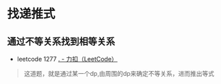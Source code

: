 # 找递推式
## 通过不等关系找到相等关系
- leetcode 1277
[. - 力扣（LeetCode）](https://leetcode.cn/problems/count-square-submatrices-with-all-ones/)
> 这道题，就是通过某一个dp,由周围的dp来确定不等关系，进而推出等式
